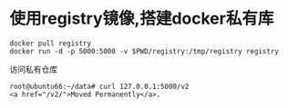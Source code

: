 # 使用registry镜像,搭建docker私有库

```shell
docker pull registry
docker run -d -p 5000:5000 -v $PWD/registry:/tmp/registry registry
```

访问私有仓库

```shell
root@ubuntu66:~/data# curl 127.0.0.1:5000/v2
<a href="/v2/">Moved Permanently</a>.
```